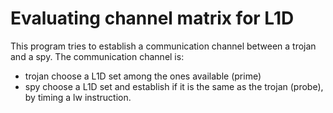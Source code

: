 # Evaluating channel matrix for L1D

This program tries to establish a communication channel between a trojan and a spy.
The communication channel is:
- trojan choose a L1D set among the ones available (prime)
- spy choose a L1D set and establish if it is the same as the trojan (probe), by timing a lw instruction.

